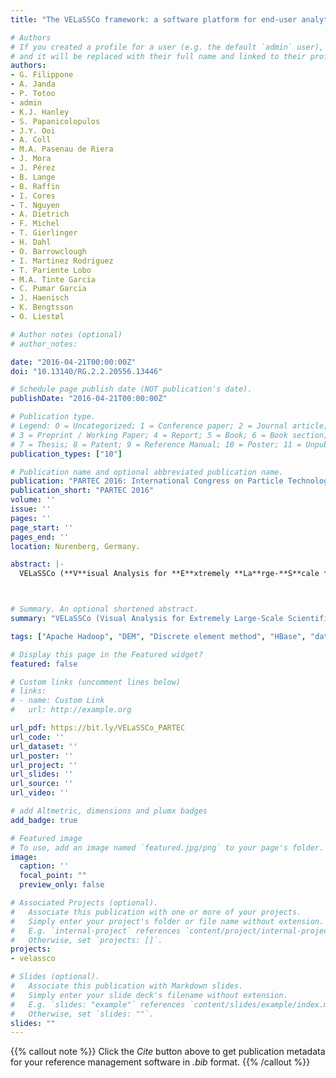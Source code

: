 ```yaml
---
title: "The VELaSSCo framework: a software platform for end-user analytics and visualization of large simulation datasets"

# Authors
# If you created a profile for a user (e.g. the default `admin` user), write the username (folder name) here 
# and it will be replaced with their full name and linked to their profile.
authors:
- G. Filippone
- A. Janda
- P. Totoo
- admin 
- K.J. Hanley
- S. Papanicolopulos
- J.Y. Ooi
- A. Coll
- M.A. Pasenau de Riera
- J. Mora
- J. Pérez
- B. Lange
- B. Raffin
- I. Cores
- T. Nguyen
- A. Dietrich
- F. Michel
- T. Gierlinger
- H. Dahl
- O. Barrowclough
- I. Martinez Rodriguez
- T. Pariente Lobo
- M.A. Tinte Garcia
- C. Pumar Garcia
- J. Haenisch
- K. Bengtsson
- O. Liestøl 

# Author notes (optional)
# author_notes:

date: "2016-04-21T00:00:00Z"
doi: "10.13140/RG.2.2.20556.13446"

# Schedule page publish date (NOT publication's date).
publishDate: "2016-04-21T00:00:00Z"

# Publication type.
# Legend: 0 = Uncategorized; 1 = Conference paper; 2 = Journal article;
# 3 = Preprint / Working Paper; 4 = Report; 5 = Book; 6 = Book section;
# 7 = Thesis; 8 = Patent; 9 = Reference Manual; 10 = Poster; 11 = Unpublished;
publication_types: ["10"]

# Publication name and optional abbreviated publication name.
publication: "PARTEC 2016: International Congress on Particle Technology"
publication_short: "PARTEC 2016"
volume: ''
issue: ''
pages: ''
page_start: ''
pages_end: ''
location: Nurenberg, Germany.

abstract: |-
  VELaSSCo (**V**isual Analysis for **E**xtremely **La**rge-**S**cale **S**cientific **Co**mputing) is an EC FP7 project involving a consortium of seven European partners. VELaSSCo aims to provide new visual analysis methods for large-scale simulations serving the petabyte era. The main output of the project is the VELaSSCo platform which has been designed and developed to perform distributed post-processing and visualisation of the results of very large engineering simulations.



# Summary. An optional shortened abstract.
summary: "VELaSSCo (Visual Analysis for Extremely Large-Scale Scientific Computing) is an EC FP7 project involving a consortium of seven European partners."

tags: ["Apache Hadoop", "DEM", "Discrete element method", "HBase", "data analytics", "discrete-to-continuum", "visualization"]

# Display this page in the Featured widget?
featured: false

# Custom links (uncomment lines below)
# links:
# - name: Custom Link
#   url: http://example.org

url_pdf: https://bit.ly/VELaSSCo_PARTEC
url_code: ''
url_dataset: ''
url_poster: ''
url_project: ''
url_slides: ''
url_source: ''
url_video: ''

# add Altmetric, dimensions and plumx badges
add_badge: true

# Featured image
# To use, add an image named `featured.jpg/png` to your page's folder. 
image:
  caption: ''
  focal_point: ""
  preview_only: false

# Associated Projects (optional).
#   Associate this publication with one or more of your projects.
#   Simply enter your project's folder or file name without extension.
#   E.g. `internal-project` references `content/project/internal-project/index.md`.
#   Otherwise, set `projects: []`.
projects:
- velassco

# Slides (optional).
#   Associate this publication with Markdown slides.
#   Simply enter your slide deck's filename without extension.
#   E.g. `slides: "example"` references `content/slides/example/index.md`.
#   Otherwise, set `slides: ""`.
slides: ""
---
```


{{% callout note %}}
Click the *Cite* button above to get publication metadata for your reference management software in *.bib* format.
{{% /callout %}}
